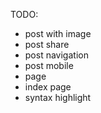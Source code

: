 TODO:
* post with image
* post share
* post navigation
* post mobile
* page
* index page
* syntax highlight
